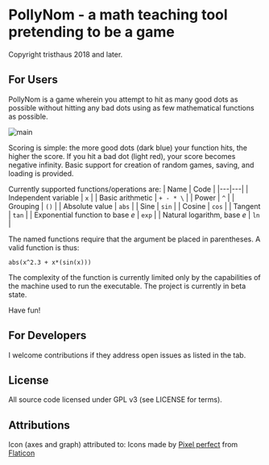 ﻿# PollyNom - a math teaching tool pretending to be a game 

Copyright tristhaus 2018 and later.

## For Users

PollyNom is a game wherein you attempt to hit as many good dots as possible without hitting any bad dots using as few mathematical functions as possible.

![main](/../screenshot/screenshot.png?raw=true)

Scoring is simple: the more good dots (dark blue) your function hits, the higher the score. If you hit a bad dot (light red), your score becomes negative infinity. Basic support for creation of random games, saving, and loading is provided.

Currently supported functions/operations are:
| Name  | Code  |
|---|---|
| Independent variable | `x` | 
| Basic arithmetic | `+ - * \` |
| Power | `^` |
| Grouping |  `()` |
| Absolute value | `abs` |
| Sine | `sin` |
| Cosine | `cos` |
| Tangent | `tan` |
| Exponential function to base *e* | `exp` |
| Natural logarithm, base *e* | `ln` |

The named functions require that the argument be placed in parentheses. A valid function is thus:

    abs(x^2.3 + x*(sin(x)))

The complexity of the function is currently limited only by the capabilities of the machine used to run the executable. The project is currently in beta state.

Have fun!

## For Developers

I welcome contributions if they address open issues as listed in the tab.

## License

All source code licensed under GPL v3 (see LICENSE for terms).

## Attributions

Icon (axes and graph) attributed to: Icons made by [Pixel perfect](https://www.flaticon.com/authors/pixel-perfect) from [Flaticon](https://www.flaticon.com/)
